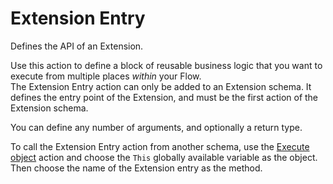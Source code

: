 # Extension Entry

Defines the API of an Extension.

Use this action to define a block of reusable business logic that you want to execute from multiple places _within_ your Flow.  
The Extension Entry action can only be added to an Extension schema. It defines the entry point of the Extension, and must be the first action of the Extension schema.  

You can define any number of arguments, and optionally a return type.

To call the Extension Entry action from another schema, use the [Execute object](../built-in/execute-object-method.md) action and choose the `This` globally available variable as the object. Then choose the name of the Extension entry as the method.